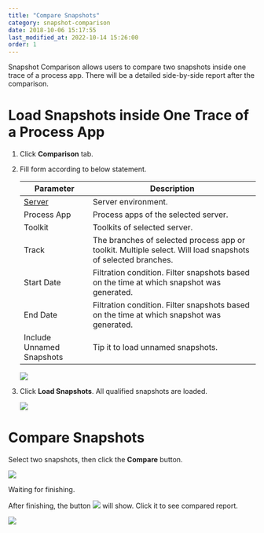 ```yaml
---
title: "Compare Snapshots"
category: snapshot-comparison
date: 2018-10-06 15:17:55
last_modified_at: 2022-10-14 15:26:00
order: 1
---
```


Snapshot Comparison allows users to compare two snapshots inside one trace of a process app. There will be a detailed side-by-side report after the comparison.

# Load Snapshots inside One Trace of a Process App

1. Click **Comparison** tab.

2. Fill form according to below statement.

	 Parameter             | Description       
	 ----------------------|-------------------
	 [Server][1]           |Server environment.
	 Process App           |Process apps of the selected server.
	 Toolkit               |Toolkits of  selected server.
	 Track                 |The branches of selected process app or toolkit. Multiple select. Will load snapshots of selected branches.
	 Start Date            |Filtration condition. Filter snapshots based on the time at which snapshot was generated.
	 End Date              |Filtration condition. Filter snapshots based on the time at which snapshot was generated.
	 Include Unnamed Snapshots|Tip it to load unnamed snapshots. 
	 
	 ![][snapshot-comparison-form]
	 
3. Click **Load Snapshots**. All qualified snapshots are loaded. 

	![][snapshots]
	
	

# Compare Snapshots

Select two snapshots, then click the **Compare** button.

![][snapshot-comparison-compare-button]

Waiting for finishing.
	
After finishing, the button ![][snapshot-comparison-compare-pre-report-icon] will show. Click it to see compared report.
	
![][snapshot-comparison-compare-report-button]



[snapshot-comparison-form]: ../images/snapshot-comparison/snapshot-comparison-form.png
[snapshots]: ../images/snapshot-comparison/snapshot-comparison-snapshots.png
[brief-changes]: ../images/snapshot-comparison/snapshot-comparison-brief-changes.png
[snapshot-comparison-compare-pre]: ../images/snapshot-comparison/snapshot-comparison-compare-pre.png
[snapshot-comparison-file-button]: ../images/snapshot-comparison/snapshot-comparison-file-button.png
[snapshot-comparison-compare-pre-report]: ../images/snapshot-comparison/snapshot-comparison-compare-pre-report.png
[snapshot-comparison-compare-pre-report-icon]: ../images/snapshot-comparison/snapshot-comparison-compare-pre-report-icon.png
[snapshot-comparison-compare-button]: ../images/snapshot-comparison/snapshot-comparison-compare-button.png
[snapshot-comparison-compare-report-button]: ../images/snapshot-comparison/snapshot-comparison-compare-report-button.png
[1]: ../administration/administration-bpm-configuration.html
